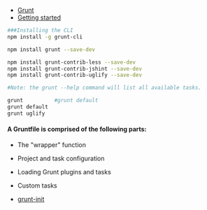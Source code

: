 - [Grunt](https://gruntjs.com/)
- [Getting started](https://gruntjs.com/getting-started)

```bash
###Installing the CLI
npm install -g grunt-cli

npm install grunt --save-dev

npm install grunt-contrib-less --save-dev
npm install grunt-contrib-jshint --save-dev
npm install grunt-contrib-uglify --save-dev

#Note: the grunt --help command will list all available tasks.

grunt          #grunt default
grunt default
grunt uglify

```

#### A Gruntfile is comprised of the following parts:
- The "wrapper" function
- Project and task configuration
- Loading Grunt plugins and tasks
- Custom tasks


- [grunt-init](https://gruntjs.com/project-scaffolding)



